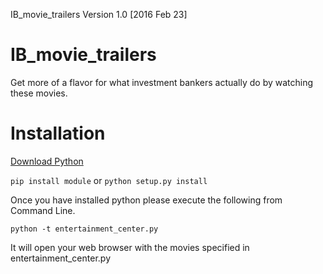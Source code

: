 IB_movie_trailers Version 1.0 [2016 Feb 23]

# IB_movie_trailers
Get more of a flavor for what investment bankers actually do by watching these movies.

# Installation
[Download Python](https://www.python.org/downloads/)

```pip install module``` or ```python setup.py install```

Once you have installed python please execute the following from Command Line. 

```python -t entertainment_center.py```

It will open your web browser with the movies specified in entertainment_center.py 





